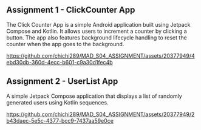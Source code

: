 ## Assignment 1 - ClickCounter App

The Click Counter App is a simple Android application built using Jetpack Compose and Kotlin. It allows users to increment a counter by clicking a button. The app also features background lifecycle handling to reset the counter when the app goes to the background.

https://github.com/chichi289/MAD_S04_ASSIGNMENT/assets/20377949/4ebd30db-360d-4ecc-b601-c9a30d1fec4b

## Assignment 2 - UserList App

A simple Jetpack Compose application that displays a list of randomly generated users using Kotlin sequences.

https://github.com/chichi289/MAD_S04_ASSIGNMENT/assets/20377949/2b43daec-5e5c-4377-bcc9-7437aa59e0ce


